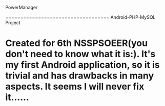 PowerManager

===================================
Android-PHP-MySQL Project

Created for 6th NSSPSOEER(you don't need to know what it is:). It's my first Android application, so it is trivial and has drawbacks in many aspects. It seems I will never fix it......
=======

